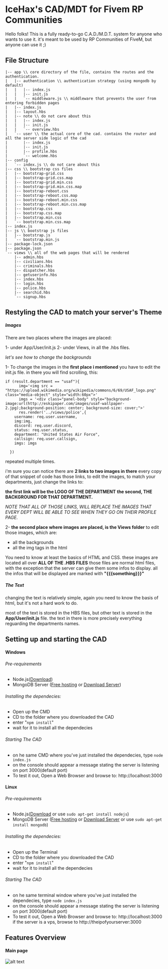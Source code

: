 # IceHax's CAD/MDT for Fivem RP Communities

Hello folks! This is a fully ready-to-go C.A.D./M.D.T. system for anyone who wants to use it. it's meant to be used by RP Communities of FiveM, but anyone can use it ;)

## File Structure
```
|-- app \\ core directory of the file, contains the routes and the authentication.
|   |-- authentication \\ authentication strategy (using mongodb by default)
|   |   |-- index.js
|   |   |-- init.js
|   |   `-- middleware.js \\ middleware that prevents the user from entering forbidden pages
|   |-- index.js
|   |-- layout.hbs
|   |-- note \\ do not care about this
|   |   |-- index.js
|   |   |-- init.js
|   |   `-- overview.hbs
|   `-- user \\ the actual core of the cad. contains the router and all the server side logic of the cad
|       |-- index.js
|       |-- init.js
|       |-- profile.hbs
|       `-- welcome.hbs
|-- config
|   `-- index.js \\ do not care about this
|-- css \\ bootstrap css files
|   |-- bootstrap-grid.css
|   |-- bootstrap-grid.css.map
|   |-- bootstrap-grid.min.css
|   |-- bootstrap-grid.min.css.map
|   |-- bootstrap-reboot.css
|   |-- bootstrap-reboot.css.map
|   |-- bootstrap-reboot.min.css
|   |-- bootstrap-reboot.min.css.map
|   |-- bootstrap.css
|   |-- bootstrap.css.map
|   |-- bootstrap.min.css
|   `-- bootstrap.min.css.map
|-- index.js
|-- js \\ bootstrap js files
|   |-- bootstrap.js
|   `-- bootstrap.min.js
|-- package-lock.json
|-- package.json
`-- views \\ all of the web pages that will be rendered
    |-- admin.hbs
    |-- civilians.hbs
    |-- criminals.hbs
    |-- dispatcher.hbs
    |-- getuserinfo.hbs
    |-- index.hbs
    |-- login.hbs
    |-- police.hbs
    |-- searchid.hbs
    `-- signup.hbs
```


## Restyling the CAD to match your server's Theme

##### Images
There are two places where the images are placed:

1- under App/User/init.js
2- under Views, in all the .hbs files.

*let's see how to change the backgrounds*

1- To change the images in the **first place i mentioned** you have to edit the init.js file. in there you will find scrolling, this:
```
if (result.department == "usaf"){
      img='<img src = "https://upload.wikimedia.org/wikipedia/commons/6/69/USAF_logo.png" class="media-object" style="width:60px">'
      imgs = '<div class="panel-body" style="background-image:url(http://eskipaper.com/images/usaf-wallpaper-2.jpg);background-position: center; background-size: cover;">'
      res.render('../views/police',{
    username: req.user.username,
    img:img,
    discord: req.user.discord,
    status: req.user.status,
    department: "United States Air Force",
    callsign: req.user.callsign,
    imgs: imgs

  })
```
repeated multiple times.

i'm sure you can notice there are **2 links to two images in there** every copy of that snippet of code has those links, to edit  the images, to match your departments, just change the links to:

**the first link will be the LOGO OF THE DEPARTMENT**
**the second, THE BACKGROUND FOR THAT DEPARTMENT.**

*NOTE THAT ALL OF THOSE LINKS, WILL REPLACE THE IMAGES THAT EVERY DEPT WILL BE ABLE TO SEE WHEN THEY GO ON THEIR PROFILE PAGE.*


2- **the second place where images are placed, is the Views folder** to edit those images, which are:

- all the backgrounds
- all the img tags in the html

You need to know at least the basics of HTML and CSS.
these images are located all over **ALL OF THE .HBS FILES** those files are normal html files, with the exception that the server can give them some infos  to display. all the infos that will be displayed are marked with **"{{{something}}}"**
##### The Text
changing the text is relatively simple, again you need to know the basis of html, but it's not a hard work to do.

most of the text is stored in the HBS files, but other text is stored in the **App/User/init.js** file. the text in there is more precisely everything reguarding the departments names.

## Setting up and starting the CAD

#### Windows

###### Pre-requirements
- Node.js([Download](https://nodejs.org/))
- MongoDB Server ([Free hosting](https://mlab.com/) or [Download Server](https://www.mongodb.com/))
###### Installing the dependecies:
- Open up the CMD
- CD to the folder where you downloaded the CAD
- enter "```npm install```"
- wait for it to install all the dependecies
###### Starting The CAD
- on he same CMD where you've just installed the dependecies, type ```node index.js```
- on the console should appear a message stating the server is listening on port 3000(default port)
- To test it out, Open a Web Browser and browse to: http://localhost:3000

#### Linux
###### Pre-requirements
- Node.js([Download](https://nodejs.org/) or use ```sudo apt-get install nodejs```)
- MongoDB Server ([Free hosting](https://mlab.com/) or [Download Server](https://www.mongodb.com/) or use ```sudo apt-get install mongodb```)
###### Installing the dependecies:
- Open up the Terminal
- CD to the folder where you downloaded the CAD
- enter "```npm install```"
- wait for it to install all the dependecies
###### Starting The CAD
- on he same terminal window where you've just installed the dependecies, type ```node index.js```
- on the console should appear a message stating the server is listening on port 3000(default port)
- To test it out, Open a Web Browser and browse to: http://localhost:3000 if the server is a vps, browse to http://theipofyourserver:3000





## Features Overview

#### Main page
![alt text](https://i.imgur.com/E6nO1Oz.jpg)
